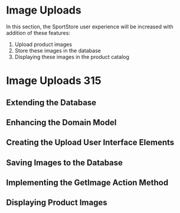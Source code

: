 # Image Uploads
In this section, the SportStore user experience will be increased with addition of these features:
1. Upload product images
2. Store these images in the database
3. Displaying these images in the product catalog

# Image Uploads 315

## Extending the Database 
## Enhancing the Domain Model 
## Creating the Upload User Interface Elements
## Saving Images to the Database
## Implementing the GetImage Action Method
## Displaying Product Images